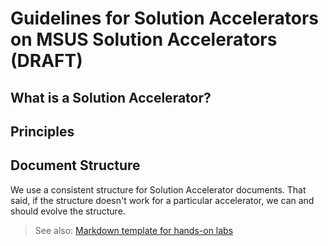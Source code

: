 # Guidelines for Solution Accelerators on MSUS Solution Accelerators (DRAFT)

## What is a Solution Accelerator?

## Principles

## Document Structure

We use a consistent structure for Solution Accelerator documents. That said, if the structure doesn't work for a particular accelerator, we can and should evolve the structure.

> See also: [Markdown template for hands-on labs](./templates/solution-accelerator-template.md)
